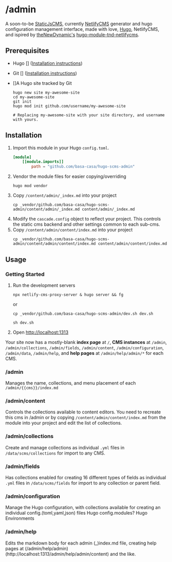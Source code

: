 # /admin
A soon-to-be [StaticJsCMS](https://staticjscms.netlify.app/), currently [NetlifyCMS](https://netlifycms.org) generator and hugo configuration management interface, made with love, [Hugo](https://gohugo.io), NetlifyCMS, and ispired by [theNewDynamic's](https://www.thenewdynamic.com) [hugo-module-tnd-netlifycms](https://github.com/theNewDynamic/hugo-module-tnd-netlifycms). 

## Prerequisites
 - Hugo [] ([Installation instructions](https://gohugo.io/installation))

 - Git [] ([Installation instructions](https://github.com/git-guides/install-git))

 - []A Hugo site tracked by Git
    ```
    hugo new site my-awesome-site
    cd my-awesome-site
    git init
    hugo mod init github.com/username/my-awesome-site

    # Replacing my-awesome-site with your site directory, and username with yours.
    ```

## Installation
1. Import this module in your Hugo `config.toml`.
    ```toml
    [module]
        [[module.imports]]
            path = "github.com/basa-casa/hugo-scms-admin"
    ```
2. Vendor the module files for easier copying/overriding
    ```
    hugo mod vendor
    ```
3. Copy `/content/admin/_index.md` into your project
    ```
    cp _vendor/github.com/basa-casa/hugo-scms-admin/content/admin/_index.md content/admin/_index.md
    ```
4. Modify the `cascade.config` object to reflect your project. This controls the static cms backend and other settings common to each sub-cms. 
5. Copy `/content/admin/content/index.md` into your project
    ```
    cp _vendor/github.com/basa-casa/hugo-scms-admin/content/admin/content/index.md content/admin/content/index.md
    ```

## Usage
### Getting Started
1. Run the development servers
    ```
    npx netlify-cms-proxy-server & hugo server && fg
    ```
    or
    ```
    cp _vendor/github.com/basa-casa/hugo-scms-admin/dev.sh dev.sh
    ```
    ```
    sh dev.sh
    ```
2. Open [http://localhost:1313](http://localhost:1313)

Your site now has a mostly-blank **index page** at `/`, **CMS instances** at `/admin`, `/admin/collections`, `/admin/fields`, `/admin/content`, `/admin/configuration`, `/admin/data`, `/admin/help`, and **help pages** at 
`/admin/help/admin/*` for each CMS.
### /admin

Manages the name, collections, and menu placement of each `/admin/{{cms}}/index.md`

### /admin/content

Controls the collections available to content editors. You need to recreate this cms in /admin or by copying `/content/admin/content/index.md` from the module into your project and edit the list of collections.

### /admin/collections

Create and manage collections as individual `.yml` files in `/data/scms/collections` for import to any CMS. 

### /admin/fields
Has collections enabled for creating 16 different types of fields as individual `.yml` files in `/data/scms/fields` for import to any collection or parent field. 

### /admin/configuration
Manage the Hugo configuration, with collections available for creating an individual config.(toml,yaml,json) files
Hugo config.modules?
Hugo Environments

### /admin/help

Edits the markdown body for each admin (_)index.md file, creating help pages at (/admin/help/admin)(http://localhost:1313/admin/help/admin/content) and the like.

